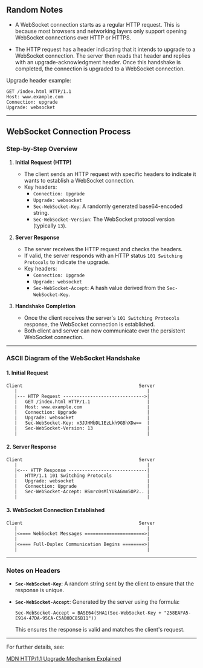## Random Notes

- A WebSocket connection starts as a regular HTTP request. This is because most browsers and networking layers only support opening WebSocket connections over HTTP or HTTPS.
    
- The HTTP request has a header indicating that it intends to upgrade to a WebSocket connection. The server then reads that header and replies with an upgrade-acknowledgment header. Once this handshake is completed, the connection is upgraded to a WebSocket connection.


Upgrade header example:

```http
GET /index.html HTTP/1.1
Host: www.example.com
Connection: upgrade
Upgrade: websocket
```

---

## WebSocket Connection Process

### Step-by-Step Overview

1. **Initial Request (HTTP)**
    
    - The client sends an HTTP request with specific headers to indicate it wants to establish a WebSocket connection.
    - Key headers:
        - `Connection: Upgrade`
        - `Upgrade: websocket`
        - `Sec-WebSocket-Key`: A randomly generated base64-encoded string.
        - `Sec-WebSocket-Version`: The WebSocket protocol version (typically `13`).
2. **Server Response**
    
    - The server receives the HTTP request and checks the headers.
    - If valid, the server responds with an HTTP status `101 Switching Protocols` to indicate the upgrade.
    - Key headers:
        - `Connection: Upgrade`
        - `Upgrade: websocket`
        - `Sec-WebSocket-Accept`: A hash value derived from the `Sec-WebSocket-Key`.
3. **Handshake Completion**
    
    - Once the client receives the server's `101 Switching Protocols` response, the WebSocket connection is established.
    - Both client and server can now communicate over the persistent WebSocket connection.

---

### ASCII Diagram of the WebSocket Handshake

#### 1. Initial Request

```
Client                                           Server
   |                                                |
   |--- HTTP Request ------------------------------>|
   |   GET /index.html HTTP/1.1                     |
   |   Host: www.example.com                        |
   |   Connection: Upgrade                          |
   |   Upgrade: websocket                           |
   |   Sec-WebSocket-Key: x3JJHMbDL1EzLkh9GBhXDw==  |
   |   Sec-WebSocket-Version: 13                    |
   |                                                |
```

#### 2. Server Response

```
Client                                           Server
   |                                                |
   |<--- HTTP Response -----------------------------|
   |   HTTP/1.1 101 Switching Protocols             |
   |   Upgrade: websocket                           |
   |   Connection: Upgrade                          |
   |   Sec-WebSocket-Accept: HSmrc0sMlYUkAGmm5OP2.. |
   |                                                |
```

#### 3. WebSocket Connection Established

```
Client                                           Server
   |                                                |
   |<==== WebSocket Messages ======================>|
   |                                                |
   |<==== Full-Duplex Communication Begins ========>|
   |                                                |
```

---

### Notes on Headers

- **`Sec-WebSocket-Key`**: A random string sent by the client to ensure that the response is unique.
- **`Sec-WebSocket-Accept`**: Generated by the server using the formula:
    
    ```
    Sec-WebSocket-Accept = BASE64(SHA1(Sec-WebSocket-Key + "258EAFA5-E914-47DA-95CA-C5AB0DC85B11"))
    ```
    
    This ensures the response is valid and matches the client's request.

---

For further details, see:

[MDN HTTP/1.1 Upgrade Mechanism Explained](https://developer.mozilla.org/en-US/docs/Web/HTTP/Protocol_upgrade_mechanism)


